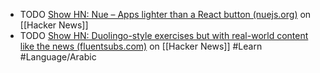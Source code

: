 - TODO [Show HN: Nue – Apps lighter than a React button (nuejs.org)](https://news.ycombinator.com/item?id=43543241) on [[Hacker News]]
- TODO [Show HN: Duolingo-style exercises but with real-world content like the news (fluentsubs.com)](https://news.ycombinator.com/item?id=43543235) on [[Hacker News]] #Learn #Language/Arabic